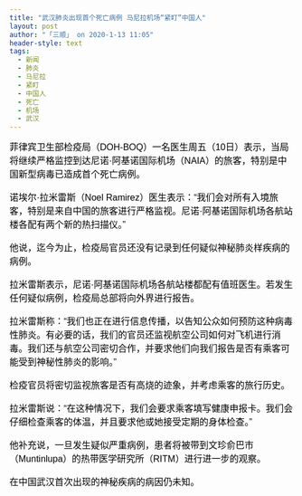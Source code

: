 ```yaml
---
title: "武汉肺炎出现首个死亡病例 马尼拉机场“紧盯”中国人"
layout: post
author: "「三顺」 on 2020-1-13 11:05"
header-style: text
tags:
  - 新闻
  - 肺炎
  - 马尼拉
  - 紧盯
  - 中国人
  - 死亡
  - 机场
  - 武汉
---
```


<head></head>
<body>
 <div align="left"> 
  <font color="#000"><font face="微软雅黑, Tahoma, Helvetica, Arial, 宋体, sans-serif"><font style="font-size:16px">菲律宾卫生部检疫局（DOH-BOQ）一名医生周五（10日）表示，当局将继续严格监控到达尼诺·阿基诺国际机场（NAIA）的旅客，特别是中国新型病毒已造成首个死亡病例。</font></font></font> 
 </div>
 <br> 
 <div align="left"> 
  <font color="#000"><font face="微软雅黑, Tahoma, Helvetica, Arial, 宋体, sans-serif"><font style="font-size:16px">诺埃尔·拉米雷斯（Noel Ramirez）医生表示：“我们会对所有入境旅客，特别是来自中国的旅客进行严格监视。尼诺·阿基诺国际机场各航站楼各配有两个新的热扫描仪。”</font></font></font> 
 </div>
 <br> 
 <div align="left"> 
  <font color="#000"><font face="微软雅黑, Tahoma, Helvetica, Arial, 宋体, sans-serif"><font style="font-size:16px">他说，迄今为止，检疫局官员还没有记录到任何疑似神秘肺炎样疾病的病例。</font></font></font> 
 </div>
 <br> 
 <div align="left"> 
  <font color="#000"><font face="微软雅黑, Tahoma, Helvetica, Arial, 宋体, sans-serif"><font style="font-size:16px">拉米雷斯表示，尼诺·阿基诺国际机场各航站楼都配有值班医生。若发生任何疑似病例，检疫局总部将向外界进行报告。</font></font></font> 
 </div>
 <br> 
 <div align="left"> 
  <font color="#000"><font face="微软雅黑, Tahoma, Helvetica, Arial, 宋体, sans-serif"><font style="font-size:16px">拉米雷斯称：“我们也正在进行信息传播，以告知公众如何预防这种病毒性肺炎。有必要的话，我们的官员还监视航空公司如何对飞机进行消毒。我们还与航空公司密切合作，并要求他们向我们报告是否有乘客可能受到神秘性肺炎的影响。”</font></font></font> 
 </div>
 <br> 
 <div align="left"> 
  <font color="#000"><font face="微软雅黑, Tahoma, Helvetica, Arial, 宋体, sans-serif"><font style="font-size:16px">检疫官员将密切监视旅客是否有高烧的迹象，并考虑乘客的旅行历史。</font></font></font> 
 </div>
 <br> 
 <div align="left"> 
  <font color="#000"><font face="微软雅黑, Tahoma, Helvetica, Arial, 宋体, sans-serif"><font style="font-size:16px">拉米雷斯说：“在这种情况下，我们会要求乘客填写健康申报卡。我们会仔细检查乘客的体温，并且要求他或她接受定期的身体检查。”</font></font></font> 
 </div>
 <br> 
 <div align="left"> 
  <font color="#000"><font face="微软雅黑, Tahoma, Helvetica, Arial, 宋体, sans-serif"><font style="font-size:16px">他补充说，一旦发生疑似严重病例，患者将被带到文珍俞巴市（Muntinlupa）的热带医学研究所（RITM）进行进一步的观察。</font></font></font> 
 </div>
 <br> 
 <div align="left"> 
  <font color="#000"><font face="微软雅黑, Tahoma, Helvetica, Arial, 宋体, sans-serif"><font style="font-size:16px">在中国武汉首次出现的神秘疾病的病因仍未知。</font></font></font> 
 </div>
 <br>
</body>


